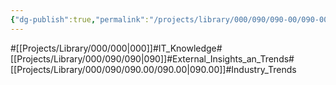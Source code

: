 ```yaml
---
{"dg-publish":true,"permalink":"/projects/library/000/090/090-00/090-00/","noteIcon":"0","created":"2024-02-13T10:02:34.320+09:00","updated":"2024-02-26T21:30:53.386+09:00"}
---
```


#[[Projects/Library/000/000\|000]]#IT_Knowledge#[[Projects/Library/000/090/090\|090]]#External_Insights_an_Trends#[[Projects/Library/000/090/090.00/090.00\|090.00]]#Industry_Trends
